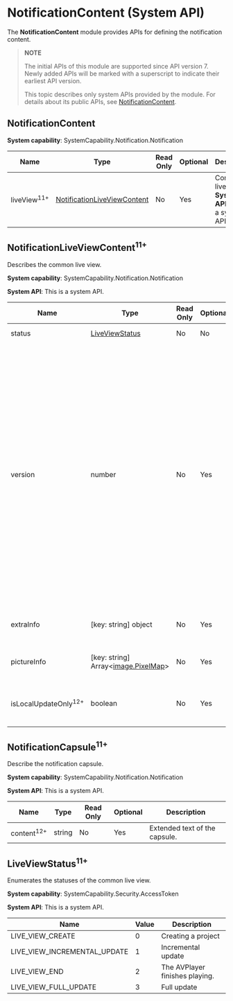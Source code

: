 # NotificationContent (System API)

The **NotificationContent** module provides APIs for defining the notification content.

> **NOTE**
>
> The initial APIs of this module are supported since API version 7. Newly added APIs will be marked with a superscript to indicate their earliest API version.
>
> This topic describes only system APIs provided by the module. For details about its public APIs, see [NotificationContent](./js-apis-inner-notification-notificationContent.md).

## NotificationContent

**System capability**: SystemCapability.Notification.Notification

| Name          | Type                                                                       | Read Only | Optional | Description              |
| -----------   | --------------------------------------------------------------------------- | ---- | --- | ------------------ |
| liveView<sup>11+</sup>       | [NotificationLiveViewContent](#notificationliveviewcontent11)              | No | Yes | Common live view.<br>**System API**: This is a system API.|

## NotificationLiveViewContent<sup>11+</sup>

Describes the common live view.

**System capability**: SystemCapability.Notification.Notification

**System API**: This is a system API.

| Name          | Type                                                               | Read Only| Optional | Description                                                 |
| -------------- | ------------------------------------------------------------------ | --- | --- | ------------------------------------------------------|
| status         | [LiveViewStatus](#liveviewstatus11)                                | No | No | Notification status.                 |
| version        | number                                                             | No | Yes | If the version number stored in the database is not **0xffffffff**, the version number needs to be verified when the live view is updated or ended to ensure that the current version number is greater than the version number stored in the database. The default value is **0xffffffff**.|
| extraInfo      | [key: string] object                                               | No | Yes | Extra information of the live view.          |
| pictureInfo    | [key: string] Array\<[image.PixelMap](../apis-image-kit/js-apis-image.md#pixelmap7)> | No | Yes | Extra image information of the live view.|
| isLocalUpdateOnly<sup>12+</sup> | boolean                                           | No | Yes | Whether the live view is updated only locally.    |

## NotificationCapsule<sup>11+</sup>

Describe the notification capsule.

**System capability**: SystemCapability.Notification.Notification

**System API**: This is a system API.

| Name                 |  Type                        | Read Only | Optional | Description                             |
| --------------------- | ---------------------------- | ---- | ---- | -------------------------------- |
| content<sup>12+</sup> | string                       |  No |  Yes | Extended text of the capsule.                  |

## LiveViewStatus<sup>11+</sup>

Enumerates the statuses of the common live view.

**System capability**: SystemCapability.Security.AccessToken

**System API**: This is a system API.

| Name                        | Value |   Description  |
| ---------------------------- |----|----------|
| LIVE_VIEW_CREATE             | 0  | Creating a project    |
| LIVE_VIEW_INCREMENTAL_UPDATE | 1  | Incremental update |
| LIVE_VIEW_END                | 2  | The AVPlayer finishes playing.    |
| LIVE_VIEW_FULL_UPDATE        | 3  | Full update |
